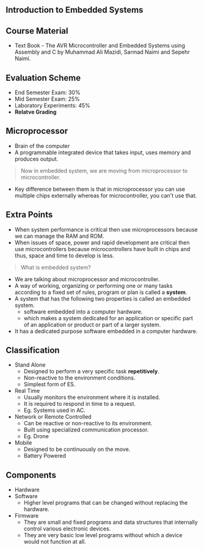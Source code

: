 

## Introduction to Embedded Systems

## Course Material

- Text Book - The AVR Microcontroller and Embedded Systems using Assembly and C by Muhammad Ali Mazidi, Sarmad Naimi and Sepehr Naimi.

## Evaluation Scheme

- End Semester Exam: 30%
- Mid Semester Exam: 25%
- Laboratory Experiments: 45%
- **Relatve Grading**

## Microprocessor

- Brain of the computer
- A programmable integrated device that takes input, uses memory and produces output.

> Now in embedded system, we are moving from microprocessor to microcontroller.

- Key difference between them is that in microprocessor you can use multiple chips externally whereas for microcontroller, you can't use that.

## Extra Points

- When system performance is critical then use microprocessors because we can manage the RAM and ROM.
- When issues of space, power and rapid development are critical then use microcontrollers because microcontrollers have built in chips and thus, space and time to develop is less.

> What is embedded system?

- We are talking about microprocessor and microcontroller.
- A way of working, organizing or performing one or many tasks according to a fixed set of rules, program or plan is called a **system**.
- A system that has the following two properties is called an embedded system.
  - software embedded into a computer hardware.
  - which makes a system dedicated for an application or specific part of an application or product or part of a larger system.
- It has a dedicated purpose software embedded in a computer hardware.

## Classification

- Stand Alone
  - Designed to perform a very specific task **repetitively**.
  - Non-reactive to the environment conditions.
  - Simplest form of ES.
- Real Time
  - Usually monitors the environment where it is installed.
  - It is required to respond in time to a request.
  - Eg. Systems used in AC.
- Network or Remote Controlled
  - Can be reactive or non-reactive to its environment.
  - Built using specialized communication processor.
  - Eg. Drone
- Mobile
  - Designed to be continuously on the move.
  - Battery Powered

## Components

- Hardware
- Software
  - Higher level programs that can be changed without replacing the hardware.
- Firmware
  - They are small and fixed programs and data structures that internally control various electronic devices.
  - They are very basic low level programs without which a device would not function at all.

